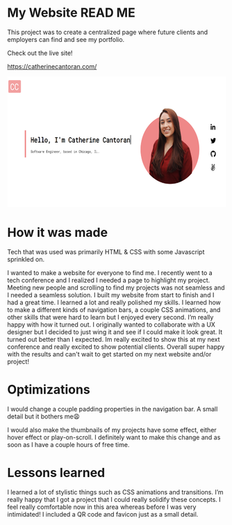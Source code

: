# My Website READ ME
This project was to create a centralized page where future clients and employers can find and see my portfolio. 

Check out the live site!

https://catherinecantoran.com/

<img src="github_readme.png" width="625" height="300">

# How it was made
Tech that was used was primarily HTML & CSS with some Javascript sprinkled on. 

I wanted to make a website for everyone to find me. I recently went to a tech conference and I realized I needed a page to highlight my project. Meeting new people and scrolling to find my projects was not seamless and I needed a seamless solution. I built my website from start to finish and I had a great time. I  learned a lot and really polished my skills. I learned how to make a different kinds of navigation bars, a couple CSS animations, and other skills that were hard to learn but I enjoyed every second. I’m really happy with how it turned out. I originally wanted to collaborate with a UX designer but I decided to just wing it and see if I could make it look great. It turned out better than I expected. Im really excited to show this at my next conference and really excited to show potential clients. Overall super happy with the results and can't wait to get started on my next website and/or project!

# Optimizations
I would change a couple padding properties in the navigation bar. A small detail but it bothers me😩

I would also make the thumbnails of my projects have some effect, either hover effect or play-on-scroll. I definitely want to make this change and as soon as I have a couple hours of free time. 

# Lessons learned
I learned a lot of stylistic things such as CSS animations and transitions. I’m really happy that I got a project that I could really solidify these concepts. I feel really comfortable now in this area whereas before I was very intimidated! I included a QR code and favicon just as a small detail. 
